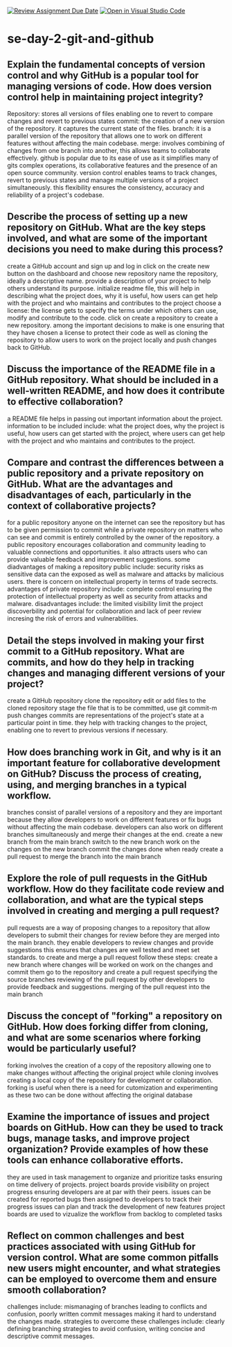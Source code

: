 [![Review Assignment Due Date](https://classroom.github.com/assets/deadline-readme-button-22041afd0340ce965d47ae6ef1cefeee28c7c493a6346c4f15d667ab976d596c.svg)](https://classroom.github.com/a/8wgCKhpZ)
[![Open in Visual Studio Code](https://classroom.github.com/assets/open-in-vscode-2e0aaae1b6195c2367325f4f02e2d04e9abb55f0b24a779b69b11b9e10269abc.svg)](https://classroom.github.com/online_ide?assignment_repo_id=15584593&assignment_repo_type=AssignmentRepo)
# se-day-2-git-and-github
## Explain the fundamental concepts of version control and why GitHub is a popular tool for managing versions of code. How does version control help in maintaining project integrity?
Repository: stores all versions of files enabling one to revert to compare changes and revert to previous states
commit: the creation of a new version of the repository. it captures the current state of the files.
branch: it is a parallel version of the repository that allows one to work on different features without affecting the main codebase.
merge: involves combining of changes from one branch into another, this allows teams to collaborate effectively.
github is popular due to its ease of use as it simplifies many of gits complex operations, its collaborative features and the presence of an open source community.
version control enables teams to track changes, revert to previous states and manage multiple versions of a project simultaneously. this flexibility ensures the consistency, accuracy and reliability of a project's codebase.
## Describe the process of setting up a new repository on GitHub. What are the key steps involved, and what are some of the important decisions you need to make during this process?
create a GitHub account and sign up and log in
click on the create new button on the dashboard and choose new repository
name the repository, ideally a descriptive name.
provide a description of your project to help others understand its purpose.
initialize readme file, this will help in describing what the project does, why it is useful, how users can get help with the project and who maintains and contributes to the project
choose a license: the license gets to specify the terms under which others can use, modify and contribute to the code.
click on create a repository to create a new repository.
among the important decisions to make is one ensuring that they have chosen a license to protect their code as well as cloning the repository to allow users to work on the project locally and push changes back to GitHub.
## Discuss the importance of the README file in a GitHub repository. What should be included in a well-written README, and how does it contribute to effective collaboration?
a README file helps in passing out important information about the project.
information to be included include: what the project does, why the project is useful, how users can get started with the project, where users can get help with the project and who maintains and contributes to the project.
## Compare and contrast the differences between a public repository and a private repository on GitHub. What are the advantages and disadvantages of each, particularly in the context of collaborative projects?
for a public repository anyone on the internet can see the repository but has to be given permission to commit while a private repository on matters who can see and commit is entirely controlled by the owner of the repository.
a public repository encourages collaboration and community leading to valuable connections and opportunities. it also attracts users who can provide valuable feedback and improvement suggestions.
some diadvantages of making a repository public include: security risks as sensitive data can the exposed as well as malware and attacks by malicious users. there is concern on intellectual property in terms of trade secrects.
advantages of private repository include: complete control ensuring the protection of intellectual property as well as security from attacks and malware.
disadvantages include: the limited visibility limit the project discoverbility and potential for collaboration and lack of peer review incresing the risk of errors and vulnerabilities.
## Detail the steps involved in making your first commit to a GitHub repository. What are commits, and how do they help in tracking changes and managing different versions of your project?
create a GitHub repository
clone the repository
edit or add files to the cloned repository
stage the file that is to be committed, use git commit-m
push changes
commits are representations of the project's state at a particular point in time. they help with tracking changes to the project, enabling one to revert to previous versions if necessary. 
## How does branching work in Git, and why is it an important feature for collaborative development on GitHub? Discuss the process of creating, using, and merging branches in a typical workflow.
branches consist of parallel versions of a repository and they are important because they  allow developers to work on different features or fix bugs without affecting the main codebase. developers can also work on different branches simultaneously and merge their changes at the end.
create a new branch from the main branch
switch to the new branch
work on the changes on the new branch
commit the changes done
when ready create a pull request to merge the branch into the main branch
## Explore the role of pull requests in the GitHub workflow. How do they facilitate code review and collaboration, and what are the typical steps involved in creating and merging a pull request?
pull requests are a way of proposing changes to a repository that allow developers to submit their changes for review before they are merged into the main branch.
they enable developers to review changes and provide suggestions this ensures that changes are well tested and meet set standards.
to create and merge a pull request follow these steps:
create a new branch where changes will be worked on
work on the changes and commit them
go to the repository and create a pull request specifying the source branches
reviewing of the pull request by other developers to provide feedback and suggestions.
merging of the pull request into the main branch
## Discuss the concept of "forking" a repository on GitHub. How does forking differ from cloning, and what are some scenarios where forking would be particularly useful?
forking involves the creation of a copy of the repository allowing one to make changes without affecting the original project while cloning involves creating a local copy of the repository for development or collaboration.
forking is useful when there is a need for cutomization and experimenting as these two can be done without affecting the original database
## Examine the importance of issues and project boards on GitHub. How can they be used to track bugs, manage tasks, and improve project organization? Provide examples of how these tools can enhance collaborative efforts.
they are used in task management to organize and prioritize tasks ensuring on time delivery of projects.
project boards provide visibility on project progress ensuring developers are at par with their peers.
issues can be created for reported bugs then assigned to developers to track their progress
issues can plan and track the development of new features
project boards are used to vizualize the workflow from backlog to completed tasks
## Reflect on common challenges and best practices associated with using GitHub for version control. What are some common pitfalls new users might encounter, and what strategies can be employed to overcome them and ensure smooth collaboration?
challenges include: mismanaging of branches leading to conflicts and confusion, poorly written commit messages making it hard to understand the changes made.
strategies to overcome these challenges include: clearly defining branching strategies to avoid confusion, writing concise and descriptive commit messages.

